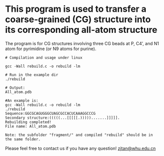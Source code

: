 # This program is used to transfer a coarse-grained (CG) structure into its corresponding all-atom structure

The program is for CG structures involving three CG beads at P, C4’, and N1 atom for pyrimidine (or N9 atoms for purine).

```
# Compilation and usage under linux

gcc -Wall rebuild.c -o rebuild -lm

# Run in the example dir
./rebuild

# Output:
All_atom.pdb
```
```
#An example is:
gcc -Wall rebuild.c -o rebuild -lm
./rebuild
Sequence:GGCGCAGUGGGCUAGCGCCACUCAAAGGCCCG
Secondary structure:(((((...[[[[[.))))).......]]]]].
Rebuilding completed!
File name: All_atom.pdb

Note: the subfolder "fragment/" and compiled "rebuild" should be in the same folder.
```
Please feel free to contact us if you have any question! zjtan@whu.edu.cn
